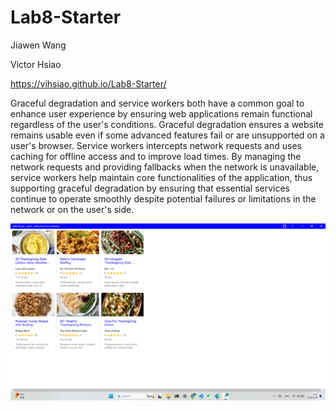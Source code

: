 # Lab8-Starter

Jiawen Wang

Victor Hsiao

https://vihsiao.github.io/Lab8-Starter/

Graceful degradation and service workers both have a common goal to enhance user experience by ensuring web applications remain functional regardless of the user's conditions. Graceful degradation ensures a website remains usable even if some advanced features fail or are unsupported on a user's browser. Service workers intercepts network requests and uses caching for offline access and to improve load times. By managing the network requests and providing fallbacks when the network is unavailable, service workers help maintain core functionalities of the application, thus supporting graceful degradation by ensuring that essential services continue to operate smoothly despite potential failures or limitations in the network or on the user's side.

![image](https://github.com/vihsiao/Lab8-Starter/blob/main/pwa.png)

